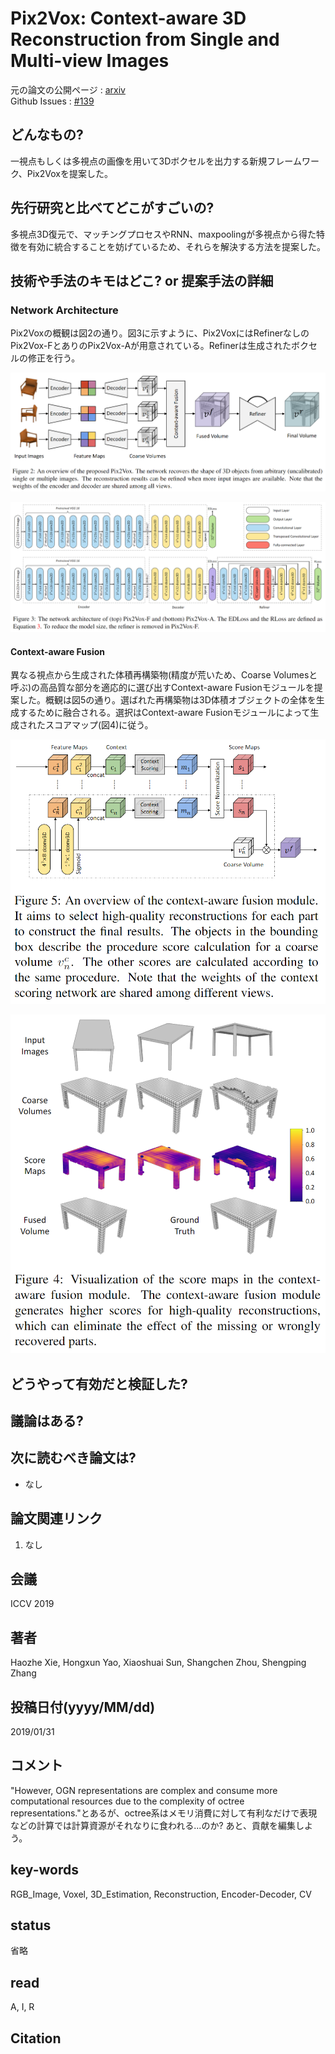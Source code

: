 # Pix2Vox: Context-aware 3D Reconstruction from Single and Multi-view Images

元の論文の公開ページ : [arxiv](https://arxiv.org/abs/1901.11153)  
Github Issues : [#139](https://github.com/Obarads/obarads.github.io/issues/139)

## どんなもの?
一視点もしくは多視点の画像を用いて3Dボクセルを出力する新規フレームワーク、Pix2Voxを提案した。

## 先行研究と比べてどこがすごいの?
多視点3D復元で、マッチングプロセスやRNN、maxpoolingが多視点から得た特徴を有効に統合することを妨げているため、それらを解決する方法を提案した。

## 技術や手法のキモはどこ? or 提案手法の詳細
### Network Architecture
Pix2Voxの概観は図2の通り。図3に示すように、Pix2VoxにはRefinerなしのPix2Vox-FとありのPix2Vox-Aが用意されている。Refinerは生成されたボクセルの修正を行う。

![fig2](img/PC3RfSaMI/fig2.png)

![fig3](img/PC3RfSaMI/fig3.png)

#### Context-aware Fusion
異なる視点から生成された体積再構築物(精度が荒いため、Coarse Volumesと呼ぶ)の高品質な部分を適応的に選び出すContext-aware Fusionモジュールを提案した。概観は図5の通り。選ばれた再構築物は3D体積オブジェクトの全体を生成するために融合される。選択はContext-aware Fusionモジュールによって生成されたスコアマップ(図4)に従う。

![fig5](img/PC3RfSaMI/fig5.png)

![fig4](img/PC3RfSaMI/fig4.png)

## どうやって有効だと検証した?

## 議論はある?

## 次に読むべき論文は?
- なし

## 論文関連リンク
1. なし

## 会議
ICCV 2019

## 著者
Haozhe Xie, Hongxun Yao, Xiaoshuai Sun, Shangchen Zhou, Shengping Zhang

## 投稿日付(yyyy/MM/dd)
2019/01/31

## コメント
"However, OGN representations are complex and consume more computational resources due to the complexity of octree representations."とあるが、octree系はメモリ消費に対して有利なだけで表現などの計算では計算資源がそれなりに食われる...のか?
あと、貢献を編集しよう。

## key-words
RGB_Image, Voxel, 3D_Estimation, Reconstruction, Encoder-Decoder, CV

## status
省略

## read
A, I, R

## Citation
